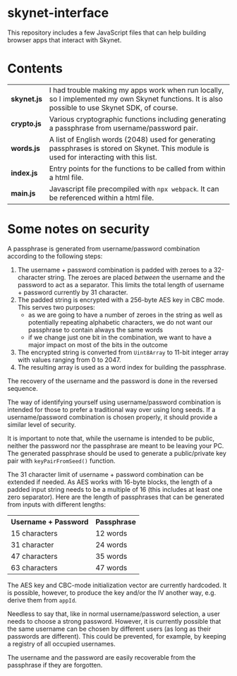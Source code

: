# skynet-interface
This repository includes a few JavaScript files that can help building browser apps that interact with Skynet.

# Contents
<table>
	<tr>
		<td><b>skynet.js</b></td>
		<td>I had trouble making my apps work when run locally, so I implemented my own Skynet functions. It is also possible to use Skynet SDK, of course.</td>
	</tr>
	<tr>
		<td><b>crypto.js</b></td>
		<td>Various cryptographic functions including generating a passphrase from username/password pair.</td>
	</tr>
	<tr>
		<td><b>words.js</b></td>
		<td>A list of English words (2048) used for generating passphrases is stored on Skynet. This module is used for interacting with this list.</td>
	</tr>
	<tr>
		<td><b>index.js</b></td>
		<td>Entry points for the functions to be called from within a html file.</td>
	</tr>
	<tr>
		<td><b>main.js</b></td>
		<td>Javascript file precompiled with <code>npx webpack</code>. It can be referenced within a html file.</td>
	</tr>
</table>

# Some notes on security
A passphrase is generated from username/password combination according to the following steps:
<ol>
	<li>The username + password combination is padded with zeroes to a 32-character string. The zeroes are placed <em>between</em> the username and the password to act as a separator. This limits the total length of username + password currently by 31 character.</li>
	<li>The padded string is encrypted with a 256-byte AES key in CBC mode. This serves two purposes:
		<ul>
			<li>as we are going to have a number of zeroes in the string as well as potentially repeating alphabetic characters, we do not want our passphrase to contain always the same words</li>
			<li>if we change just one bit in the combination, we want to have a major impact on most of the bits in the outcome</li>
		</ul>
	</li>
	<li>The encrypted string is converted from <code>Uint8Array</code> to 11-bit integer array with values ranging from 0 to 2047.</li>
	<li>The resulting array is used as a word index for building the passphrase.</li>
</ol>
<p>The recovery of the username and the password is done in the reversed sequence.</p>
<p>The way of identifying yourself using username/password combination is intended for those to prefer a traditional way over using long seeds. If a username/password combination is chosen properly, it should provide a similar level of security.</p>
<p>It is important to note that, while the username is intended to be public, neither the password nor the passphrase are meant to be leaving your PC. The generated passphrase should be used to generate a public/private key pair with <code>keyPairFromSeed()</code> function.</p>
<p>The 31 character limit of username + password combination can be extended if needed. As AES works with 16-byte blocks, the length of a padded input string needs to be a multiple of 16 (this includes at least one zero separator). Here are the length of passphrases that can be generated from inputs with different lengths:</p>
<table>
	<tr>
		<th>Username + Password</th>
		<th>Passphrase</th>
	</tr>
	<tr>
		<td>15 characters</td>
		<td>12 words</td>
	</tr>
	<tr>
		<td>31 character</td>
		<td>24 words</td>
	</tr>
	<tr>
		<td>47 characters</td>
		<td>35 words</td>
	</tr>
	<tr>
		<td>63 characters</td>
		<td>47 words</td>
	</tr>
</table>
<p>The AES key and CBC-mode initialization vector are currently hardcoded. It is possible, however, to produce the key and/or the IV another way, e.g. derive them from <code>appId</code>.</p>
<p>Needless to say that, like in normal username/password selection, a user needs to choose a strong password. However, it is currently possible that the same username can be chosen by different users (as long as their passwords are different). This could be prevented, for example, by keeping a registry of all occupied usernames.</p>
<p>The username and the password are easily recoverable from the passphrase if they are forgotten.</p>
